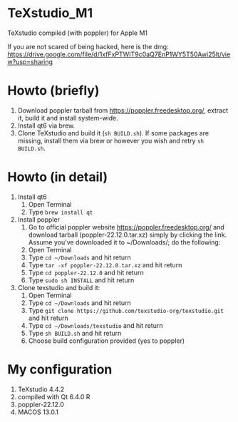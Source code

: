 # TeXstudio_M1
TeXstudio compiled (with poppler) for Apple M1

If you are not scared of being hacked, here is the dmg:
https://drive.google.com/file/d/1xfFxPTWIT9c0aQ7EnP1WY5T50Awi25lt/view?usp=sharing
# Howto (briefly)
  1. Download poppler tarball from https://poppler.freedesktop.org/, extract it, build it and install system-wide.
  2. Install qt6 via brew.
  3. Clone TeXstudio and build it (`sh BUILD.sh`). If some packages are missing, install them via brew or however you wish and retry `sh BUILD.sh`.
# Howto (in detail)
1. Install qt6
    1. Open Terminal
    2. Type `brew install qt`
2. Install poppler
    1. Go to official poppler website https://poppler.freedesktop.org/ and download tarball (poppler-22.12.0.tar.xz) simply by clicking the link. 
    Assume you've downloaded it to ~/Downloads/; do the following:
    1. Open Terminal
    2. Type `cd ~/Downloads` and hit return
    3. Type `tar -xf poppler-22.12.0.tar.xz` and hit return
    4. Type `cd poppler-22.12.0` and hit return
    5. Type `sudo sh INSTALL` and hit return
3. Clone texstudio and build it:
    1. Open Terminal
    2. Type `cd ~/Downloads` and hit return
    3. Type `git clone https://github.com/texstudio-org/texstudio.git` and hit return
    4. Type `cd ~/Downloads/texstudio` and hit return
    5. Type `sh BUILD.sh` and hit return
    6. Choose build configuration provided (yes to poppler)
# My configuration
 1. TeXstudio 4.4.2
 2. compiled with Qt 6.4.0 R
 3. poppler-22.12.0
 4. MACOS 13.0.1
